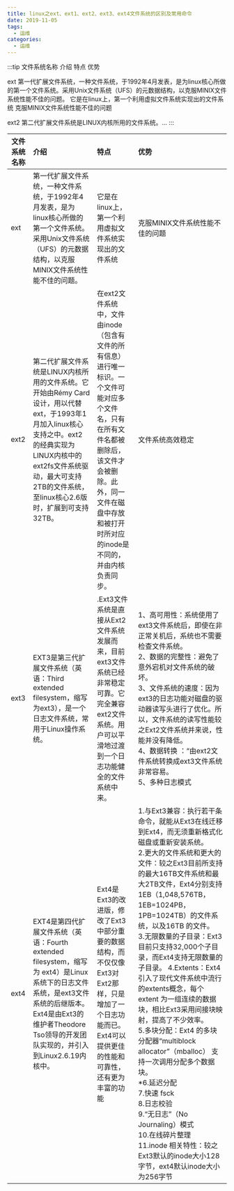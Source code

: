 ```yaml
---
title: linux之ext、ext1、ext2、ext3、ext4文件系统的区别及常用命令
date: 2019-11-05
tags:
  - 运维
categories:
  - 运维
---
```


:::tip
文件系统名称
介绍
特点
优势




ext
第一代扩展文件系统，一种文件系统，于1992年4月发表，是为linux核心所做的第一个文件系统。采用Unix文件系统（UFS）的元数据结构，以克服MINIX文件系统性能不佳的问题。
它是在linux上，第一个利用虚拟文件系统实现出的文件系统
克服MINIX文件系统性能不佳的问题


ext2
第二代扩展文件系统是LINUX内核所用的文件系统。...
:::

<!-- more -->

文件系统名称     | 介绍 | 特点 | 优势
-------- | :----- | :-------- | :------------
ext  |第一代扩展文件系统，一种文件系统，于1992年4月发表，是为linux核心所做的第一个文件系统。采用Unix文件系统（UFS）的元数据结构，以克服MINIX文件系统性能不佳的问题。 | 它是在linux上，第一个利用虚拟文件系统实现出的文件系统 | 克服MINIX文件系统性能不佳的问题
ext2  | 第二代扩展文件系统是LINUX内核所用的文件系统。它开始由Rémy Card设计，用以代替ext，于1993年1月加入linux核心支持之中。ext2 的经典实现为LINUX内核中的ext2fs文件系统驱动，最大可支持2TB的文件系统，至linux核心2.6版时，扩展到可支持32TB。 | 在ext2文件系统中，文件由inode（包含有文件的所有信息）进行唯一标识。一个文件可能对应多个文件名，只有在所有文件名都被删除后，该文件才会被删除。此外，同一文件在磁盘中存放和被打开时所对应的inode是不同的，并由内核负责同步。 | 文件系统高效稳定
ext3  | EXT3是第三代扩展文件系统（英语：Third extended filesystem，缩写为ext3），是一个日志文件系统，常用于Linux操作系统。 | .Ext3文件系统是直接从Ext2文件系统发展而来，目前ext3文件系统已经非常稳定可靠。它完全兼容ext2文件系统。用户可以平滑地过渡到一个日志功能健全的文件系统中来。 | 1、高可用性：系统使用了ext3文件系统后，即使在非正常关机后，系统也不需要检查文件系统。 <br>2、数据的完整性：避免了意外宕机对文件系统的破坏。<br> 3、文件系统的速度：因为ext3的日志功能对磁盘的驱动器读写头进行了优化。所以，文件系统的读写性能较之Ext2文件系统并来说，性能并没有降低。<br> 4、数据转换 ：“由ext2文件系统转换成ext3文件系统非常容易。<br> 5、多种日志模式
ext4  | EXT4是第四代扩展文件系统（英语：Fourth extended filesystem，缩写为 ext4）是Linux系统下的日志文件系统，是ext3文件系统的后继版本。Ext4是由Ext3的维护者Theodore Tso领导的开发团队实现的，并引入到Linux2.6.19内核中。 | Ext4是Ext3的改进版，修改了Ext3中部分重要的数据结构，而不仅仅像Ext3对Ext2那样，只是增加了一个日志功能而已。Ext4可以提供更佳的性能和可靠性，还有更为丰富的功能 | 1.与Ext3兼容：执行若干条命令，就能从Ext3在线迁移到Ext4，而无须重新格式化磁盘或重新安装系统。 <br>2.更大的文件系统和更大的文件：较之Ext3目前所支持的最大16TB文件系统和最大2TB文件，Ext4分别支持1EB（1,048,576TB，1EB=1024PB，1PB=1024TB）的文件系统，以及16TB 的文件。<br> 3.无限数量的子目录：Ext3目前只支持32,000个子目录，而Ext4支持无限数量的子目录。 4.Extents：Ext4引入了现代文件系统中流行的extents概念，每个 extent 为一组连续的数据块，相比Ext3采用间接块映射，提高了不少效率。<br> 5.多块分配：Ext4 的多块分配器“multiblock allocator”（mballoc） 支持一次调用分配多个数据块。<br> *6.延迟分配 <br>7.快速 fsck <br>8.日志校验<br> 9.“无日志”（No Journaling）模式<br> 10.在线碎片整理<br> 11.inode 相关特性：较之Ext3默认的inode大小128字节，ext4默认inode大小为256字节

